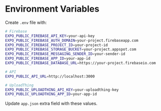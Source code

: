 # Environment Variables

Create `.env` file with:

```bash
# Firebase
EXPO_PUBLIC_FIREBASE_API_KEY=your-api-key
EXPO_PUBLIC_FIREBASE_AUTH_DOMAIN=your-project.firebaseapp.com
EXPO_PUBLIC_FIREBASE_PROJECT_ID=your-project-id
EXPO_PUBLIC_FIREBASE_STORAGE_BUCKET=your-project.appspot.com
EXPO_PUBLIC_FIREBASE_MESSAGING_SENDER_ID=your-sender-id
EXPO_PUBLIC_FIREBASE_APP_ID=your-app-id
EXPO_PUBLIC_FIREBASE_DATABASE_URL=https://your-project.firebaseio.com

# API
EXPO_PUBLIC_API_URL=http://localhost:3000

# UploadThing
EXPO_PUBLIC_UPLOADTHING_API_KEY=your-uploadthing-key
EXPO_PUBLIC_UPLOADTHING_APP_ID=your-app-id
```

Update `app.json` extra field with these values.

